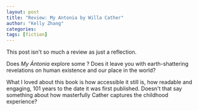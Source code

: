 ```yaml
---
layout: post
title: "Review: My Antonia by Willa Cather"
author: "Kelly Zhang"
categories:
tags: [fiction]
---
```


This post isn't so much a review as just a reflection.

Does *My Ántonia* explore some ? Does it leave you with earth-shattering revelations on human existence and our place in the world?

What I loved about this book is how accessible it still is, how readable and engaging, 101 years to the date it was first published. Doesn't that say something about how masterfully Cather captures the childhood experience?
